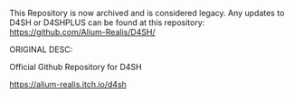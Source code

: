 This Repository is now archived and is considered legacy.
Any updates to D4SH or D4SHPLUS can be found at this repository: https://github.com/Alium-Realis/D4SH/



ORIGINAL DESC:

Official Github Repository for D4SH

https://alium-realis.itch.io/d4sh

